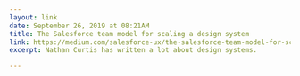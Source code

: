 ```yaml
---
layout: link
date: September 26, 2019 at 08:21AM
title: The Salesforce team model for scaling a design system
link: https://medium.com/salesforce-ux/the-salesforce-team-model-for-scaling-a-design-system-d89c2a2d404b
excerpt: Nathan Curtis has written a lot about design systems.

---
```

